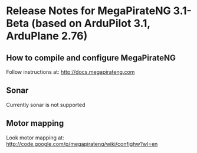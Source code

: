 # Release Notes for MegaPirateNG 3.1-Beta (based on ArduPilot 3.1, ArduPlane 2.76)

## How to compile and configure MegaPirateNG
Follow instructions at: http://docs.megapirateng.com


## Sonar
Currently sonar is not supported

## Motor mapping
Look motor mapping at: http://code.google.com/p/megapirateng/wiki/confighw?wl=en